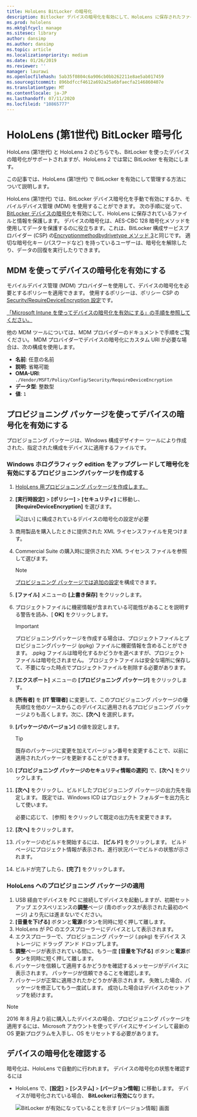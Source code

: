 ```yaml
---
title: HoloLens BitLocker の暗号化
description: Bitlocker デバイスの暗号化を有効にして、HoloLens に保存されたファイルを保護する
ms.prod: hololens
ms.mktglfcycl: manage
ms.sitesec: library
author: dansimp
ms.author: dansimp
ms.topic: article
ms.localizationpriority: medium
ms.date: 01/26/2019
ms.reviewer: ''
manager: laurawi
ms.openlocfilehash: 5ab35f0804c6a906cb0bb262211e8ae5ab017459
ms.sourcegitcommit: 896bdfccf4612a692a25a6bfaecfa2146860407e
ms.translationtype: MT
ms.contentlocale: ja-JP
ms.lasthandoff: 07/11/2020
ms.locfileid: "10865777"
---
```

# HoloLens (第1世代) BitLocker 暗号化

HoloLens (第1世代) と HoloLens 2 のどちらでも、BitLocker を使ったデバイスの暗号化がサポートされますが、HoloLens 2 では常に BitLocker を有効にします。

この記事では、HoloLens (第1世代) で BitLocker を有効にして管理する方法について説明します。

HoloLens (第1世代) では、BitLocker デバイス暗号化を手動で有効にするか、モバイルデバイス管理 (MDM) を使用することができます。 次の手順に従って、 [BitLocker デバイスの暗号化](https://docs.microsoft.com/windows/security/information-protection/bitlocker/bitlocker-device-encryption-overview-windows-10#bitlocker-device-encryption)を有効にして、HoloLens に保存されているファイルと情報を保護します。 デバイスの暗号化は、AES-CBC 128 暗号化メソッドを使用してデータを保護するのに役立ちます。これは、BitLocker 構成サービスプロバイダー (CSP) の[Encryptionmethodbydrivetype メソッド 3](https://docs.microsoft.com/windows/client-management/mdm/bitlocker-csp#encryptionmethodbydrivetype)と同じです。 適切な暗号化キー (パスワードなど) を持っているユーザーは、暗号化を解除したり、データの回復を実行したりできます。

## MDM を使ってデバイスの暗号化を有効にする

モバイルデバイス管理 (MDM) プロバイダーを使用して、デバイスの暗号化を必要とするポリシーを適用できます。 使用するポリシーは、ポリシー CSP の[Security/RequireDeviceEncryption 設定](https://docs.microsoft.com/windows/client-management/mdm/policy-csp-security#security-requiredeviceencryption)です。

[「Microsoft Intune を使ってデバイスの暗号化を有効にする」の手順を参照してください。](https://docs.microsoft.com/intune/compliance-policy-create-windows#windows-holographic-for-business)

他の MDM ツールについては、MDM プロバイダーのドキュメントで手順をご覧ください。 MDM プロバイダーでデバイスの暗号化にカスタム URI が必要な場合は、次の構成を使用します。

- **名前**: 任意の名前
- **説明**: 省略可能
- **OMA-URI**: `./Vendor/MSFT/Policy/Config/Security/RequireDeviceEncryption`
- **データ型**: 整数型
- **値**: `1`

## プロビジョニング パッケージを使ってデバイスの暗号化を有効にする

プロビジョニング パッケージは、Windows 構成デザイナー ツールにより作成された、指定された構成をデバイスに適用するファイルです。 

### Windows ホログラフィック edition をアップグレードして暗号化を有効にするプロビジョニングパッケージを作成する

1. [HoloLens 用プロビジョニング パッケージを作成します。](hololens-provisioning.md)
1. **[実行時設定]** > **[ポリシー]** > **[セキュリティ]** に移動し、**[RequireDeviceEncryption]** を選びます。

    ![[はい] に構成されているデバイスの暗号化の設定が必要](images/device-encryption.png)

1. 商用製品を購入したときに提供された XML ライセンスファイルを見つけます。

1. Commercial Suite の購入時に提供された XML ライセンス ファイルを参照して選びます。
    > [!NOTE]
    > [プロビジョニング パッケージでは追加の設定](hololens-provisioning.md)を構成できます。

1. **[ファイル]** メニューの **[上書き保存]** をクリックします。 

1. プロジェクトファイルに機密情報が含まれている可能性があることを説明する警告を読み、[ **OK]** をクリックします。

    > [!IMPORTANT]
    > プロビジョニングパッケージを作成する場合は、プロジェクトファイルとプロビジョニングパッケージ (ppkg) ファイルに機密情報を含めることができます。 .ppkg ファイルは暗号化するかどうかを選べますが、プロジェクト ファイルは暗号化されません。 プロジェクトファイルは安全な場所に保存して、不要になった時点でプロジェクトファイルを削除する必要があります。

1. **[エクスポート]** メニューの **[プロビジョニング パッケージ]** をクリックします。
1. **[所有者]** を **[IT 管理者]** に変更して、このプロビジョニング パッケージの優先順位を他のソースからこのデバイスに適用されるプロビジョニング パッケージよりも高くします。次に、**[次へ]** を選択します。
1. **[パッケージのバージョン]** の値を設定します。

    > [!TIP]
    > 既存のパッケージに変更を加えてバージョン番号を変更することで、以前に適用されたパッケージを更新することができます。

1. **[プロビジョニング パッケージのセキュリティ情報の選択]** で、**[次へ]** をクリックします。
1. **[次へ]** をクリックし、ビルドしたプロビジョニング パッケージの出力先を指定します。 既定では、Windows ICD はプロジェクト フォルダーを出力先として使います。

    必要に応じて、 [参照] をクリックして既定の出力先を変更できます。

1. **[次へ]** をクリックします。
1. パッケージのビルドを開始するには、 **[ビルド]** をクリックします。 ビルド ページにプロジェクト情報が表示され、進行状況バーでビルドの状態が示されます。
1. ビルドが完了したら、**[完了]** をクリックします。

### HoloLens へのプロビジョニング パッケージの適用

1. USB 経由でデバイスを PC に接続してデバイスを起動しますが、初期セットアップ エクスペリエンスの**調整**ページ (青のボックスが表示された最初のページ) より先には進まないでください。
1. **[音量を下げる]** ボタンと**電源**ボタンを同時に短く押して離します。
1. HoloLens が PC のエクスプローラーにデバイスとして表示されます。
1. エクスプローラーで、プロビジョニング パッケージ (.ppkg) をデバイス ストレージに ドラッグ アンド ドロップします。
1. **調整**ページが表示されている間に、もう一度 **[音量を下げる]** ボタンと**電源**ボタンを同時に短く押して離します。
1. パッケージを信頼して適用するかどうかを確認するメッセージがデバイスに表示されます。 パッケージが信頼できることを確認します。
1. パッケージが正常に適用されたかどうかが表示されます。 失敗した場合、パッケージを修正してもう一度試します。 成功した場合はデバイスのセットアップを続けます。

> [!NOTE]
> 2016 年 8 月より前に購入したデバイスの場合、プロビジョニング パッケージを適用するには、Microsoft アカウントを使ってデバイスにサインインして最新の OS 更新プログラムを入手し、OS をリセットする必要があります。

## デバイスの暗号化を確認する

暗号化は、HoloLens で自動的に行われます。 デバイスの暗号化の状態を確認するには

- HoloLens で、**[設定]** > **[システム]** > **[バージョン情報]** に移動します。 デバイスが暗号化されている場合、 **BitLocker**は**有効に**なります。 

    ![BitLocker が有効になっていることを示す [バージョン情報] 画面](images/about-encryption.png)
